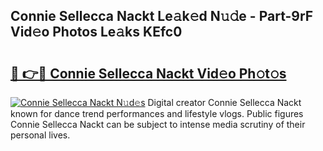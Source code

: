 ## Connie Sellecca Nackt Le𝚊k𝚎d N𝚞𝚍e - Part-9rF Vid𝚎o Photos Le𝚊ks KEfc0

# <h2><a href="http://fba09u.evod.top/?m=Connie+Sellecca+Nackt">🔗 👉🔴 Connie Sellecca Nackt Vid𝚎o Ph𝚘t𝚘s</a></h2>

[![Connie Sellecca Nackt N𝚞d𝚎s](https://i.imgur.com/8V9OHl7.gif)](http://fba09u.evod.top/?m=Connie+Sellecca+Nackt)
Digital creator Connie Sellecca Nackt known for dance trend performances and lifestyle vlogs. Public figures Connie Sellecca Nackt can be subject to intense media scrutiny of their personal lives. 
